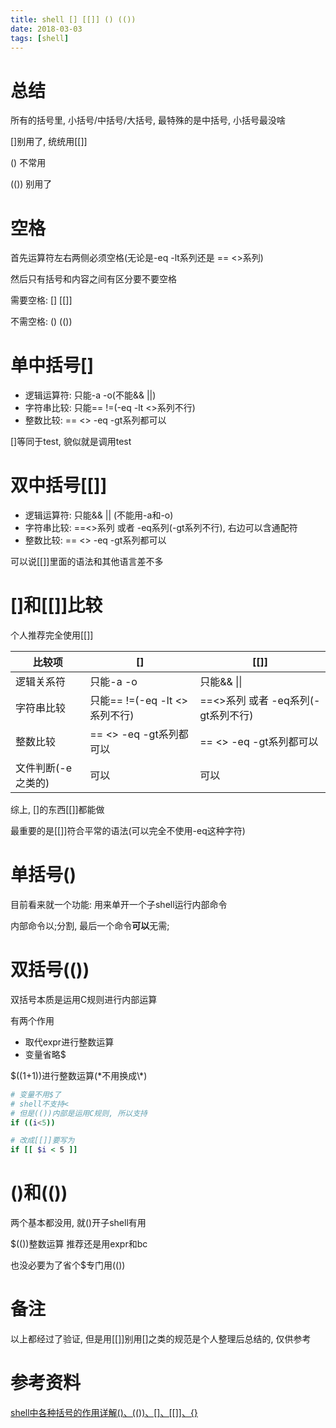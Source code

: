 ```yaml
---
title: shell [] [[]] () (())
date: 2018-03-03
tags: [shell]
---
```


# 总结

所有的括号里, 小括号/中括号/大括号, 最特殊的是中括号, 小括号最没啥

[]别用了, 统统用[[]]

() 不常用

(()) 别用了

# 空格

首先运算符左右两侧必须空格(无论是-eq -lt系列还是 == <>系列)

然后只有括号和内容之间有区分要不要空格

需要空格: [] [[]]

不需空格: () (())

# 单中括号[]

* 逻辑运算符: 只能-a -o(不能&& \|\|)
* 字符串比较: 只能== !=(-eq -lt <>系列不行)
* 整数比较: == <> -eq -gt系列都可以

[]等同于test, 貌似就是调用test
 
# 双中括号[[]]

* 逻辑运算符: 只能&& \|\| (不能用-a和-o)
* 字符串比较: ==<>系列 或者 -eq系列(-gt系列不行), 右边可以含通配符
* 整数比较: == <> -eq -gt系列都可以
 
可以说[[]]里面的语法和其他语言差不多

# []和[[]]比较

个人推荐完全使用[[]]

|比较项|[]|[[]]|
|--|--|--|
|逻辑关系符|只能-a -o|只能&& \|\||
|字符串比较|只能== !=(-eq -lt <>系列不行)|==<>系列 或者 -eq系列(-gt系列不行)|
|整数比较|== <> -eq -gt系列都可以|== <> -eq -gt系列都可以|
|文件判断(-e之类的)|可以|可以|

综上, []的东西[[]]都能做

最重要的是[[]]符合平常的语法(可以完全不使用-eq这种字符)

# 单括号()

目前看来就一个功能: 用来单开一个子shell运行内部命令

内部命令以;分割, 最后一个命令**可以**无需;

# 双括号(())

双括号本质是运用C规则进行内部运算

有两个作用

* 取代expr进行整数运算
* 变量省略$

$((1+1))进行整数运算(\*不用换成\\\*)

```bash
# 变量不用$了
# shell不支持<
# 但是(())内部是运用C规则, 所以支持
if ((i<5))

# 改成[[]]要写为
if [[ $i < 5 ]]
```

# ()和(())

两个基本都没用, 就()开子shell有用

$(())整数运算 推荐还是用expr和bc

也没必要为了省个$专门用(())

# 备注

以上都经过了验证, 但是用[[]]别用[]之类的规范是个人整理后总结的, 仅供参考

# 参考资料

[shell中各种括号的作用详解()、(())、[]、[[]]、{}](http://www.jb51.net/article/123081.htm)
